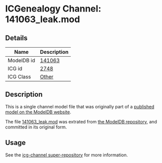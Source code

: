 # ICGenealogy Channel: 141063\_leak.mod

## Details

Name | Description
---- | -----------
ModelDB id | [141063](http://senselab.med.yale.edu/ModelDB/ShowModel.cshtml?model=141063)
ICG id | [2748](http://icg.neurotheory.ox.ac.uk/channels/other/2748)
ICG Class | [Other](http://icg.neurotheory.ox.ac.uk/channels/other)

## Description

This is a single channel model file that was originally part of a [published model on the ModelDB website](http://senselab.med.yale.edu/mModelDB/ShowModel.cshtml?model=141063).

The file [141063\_leak.mod](141063_leak.mod) was extrated from [the ModelDB repository](http://senselab.med.yale.edu/ModelDB/ShowModel.cshtml?model=141063), and committed in its original form.

## Usage

See the [icg-channel super-repository](https://github.com/icgenealogy/icg-channels) for more information.